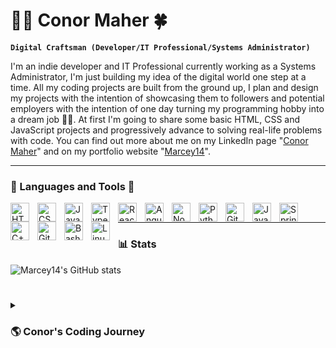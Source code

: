 # 🏄‍♂️ Conor Maher 🍀

**`Digital Craftsman (Developer/IT Professional/Systems Administrator)`**

I'm an indie developer and IT Professional currently working as a Systems Administrator, I'm just building my idea of the digital world one step at a time. All my coding projects are built from the ground up, I plan and design my projects with the intention of showcasing them to followers and potential employers with the intention of one day turning my programming hobby into a dream job 💁💭. At first I'm going to share some basic HTML, CSS and JavaScript projects and progressively advance to solving real-life problems with code. You can find out more about me on my LinkedIn page "[Conor Maher][LinkedIn]" and on my portfolio website "[Marcey14]". 

---

### 🔧 Languages and Tools 🔨 
<img align="left" alt="HTML" width="30px" style="padding-right:10px;" src="https://cdn.jsdelivr.net/gh/devicons/devicon/icons/html5/html5-plain.svg" />
<img align="left" alt="CSS" width="30px" style="padding-right:10px;" src="https://cdn.jsdelivr.net/gh/devicons/devicon/icons/css3/css3-plain.svg" />
<img align="left" alt="JavaScript" width="30px" style="padding-right:10px;" src="https://cdn.jsdelivr.net/gh/devicons/devicon/icons/javascript/javascript-plain.svg" />
<img align="left" alt="TypeScript" width="30px" style="padding-right:10px;" src="https://cdn.jsdelivr.net/gh/devicons/devicon/icons/typescript/typescript-plain.svg" />
<img align="left" alt="React" width="30px" style="padding-right:10px;" src="https://cdn.jsdelivr.net/gh/devicons/devicon/icons/react/react-original.svg" />
<img align="left" alt="Angular" width="30px" style="padding-right:10px;" src="https://cdn.jsdelivr.net/gh/devicons/devicon/icons/angularjs/angularjs-plain.svg" />
<img align="left" alt="NodeJS" width="30px" style="padding-right:10px;" src="https://cdn.jsdelivr.net/gh/devicons/devicon/icons/nodejs/nodejs-original.svg" />
<img align="left" alt="Python" width="30px" style="padding-right:10px;" src="https://cdn.jsdelivr.net/gh/devicons/devicon/icons/python/python-plain.svg" />
<img align="left" alt="Git" width="30px" style="padding-right:10px;" src="https://cdn.jsdelivr.net/gh/devicons/devicon/icons/git/git-original.svg" />
<img align="left" alt="Java" width="30px" style="padding-right:10px;" src="https://cdn.jsdelivr.net/gh/devicons/devicon/icons/java/java-original.svg"/>
<img align="left" alt="Spring" width="30px" style="padding-right:10px;" src="https://cdn.jsdelivr.net/gh/devicons/devicon/icons/spring/spring-original.svg" />
<img align="left" alt="C++" width="30px" style="padding-right:10px;" src="https://cdn.jsdelivr.net/gh/devicons/devicon/icons/cplusplus/cplusplus-line.svg" />
<img align="left" alt="GitHub" width="30px" style="padding-right:10px;" src="https://cdn.jsdelivr.net/gh/devicons/devicon/icons/github/github-original.svg" />
<img align="left" alt="Bash" width="30px" style="padding-right:10px;" src="https://cdn.jsdelivr.net/gh/devicons/devicon/icons/bash/bash-original.svg" />
<img align="left" alt="Linux" width="30px" style="padding-right:10px;" src="https://cdn.jsdelivr.net/gh/devicons/devicon/icons/linux/linux-original.svg" />
<br />

---

### 📊 Stats

![Marcey14's GitHub stats](https://github-readme-stats.vercel.app/api?username=Marcy14&show_icons=true&theme=gruvbox)

#
<details>
 <summary><h3>🌎 Conor's Coding Journey</h3></summary>
I started my coding journey in my college dorm as an Engineering Student in 2014 when I asked a friend of mine to show me an application he was building. He showed me how simple it was to build a webpage usig HTML and CSS and before I knew it I was watching Youtube videos from a channel called "The New Boston" and doing online courses from MIT-Open-courseware, CS50, Coursera and Udemy to name a few, after I passed my first year exams in 2015 I realised I spent more time coding than I did in my engineering course so I deferred my course for a year. In 2016 I joined a Computer Science course where I studied C Programming, Web Development Fundamentals (HTML, CSS, JavaScript), Operating Systems, (Windows, Mac, Linux and OS theory), "Maths", "Communications", "microprocessors", "Cryptography" to name a few.
   
In 2018 I left college with no degree and became a Junior IT Support Engineer for an MSP company called Lantech, here I learned a lot about how systems, applications and devices work in a corporate environment. In 2019 I was made a level 1 IT Support Engineer and sent onsite to a client of ours to be their help desk Engineer. I gained invaluable experience here in a very high paced environment and in 2021 I joined another MSP called Infinite Technologies as a Service Desk Analyst, here I learend a lot about virtual environments and cloud technologies such as Microsoft Azure. I was soon sent permanently to a client of ours again to be their permanent onsite Systems Analyst and progressed very quickly. 

In 2022 I received a job offer for an in-house Service Desk Administrator for Allied World Assurance Company, cutting out the middle man (the MSP) meant a higher wage that my company was unwilling to pay and provided better opportunities for groowth so I left on good terms to persue my next chapter. Here I carried out the duties of a Service Desk Engineer and a Sytems Administrator, during the course of my career I had used scripting languages such as python, powershelL, bash, etc for automation and had been exposed to linux systems also, here I built on those skills and also learned about R.

I worked as a Service Desk Administrator until August 2024, when I handed in my notice to move to Heidelberg, Germany as my girlfriend is from there. Although I enjoyed my role as a Service Desk Administrator I remember what got me into the IT field in the first place which was web development, I often build web applications as a hobby in my spare time and find myself doing online courses for various programming languages so I figured why not go all out and try to turn a hobby into a job seeing as I am starting fresh in a new country as it is.

---

[LinkedIn]: https://www.linkedin.com/in/conor-maher-17b896121/
[Marcey14]: https://www.marcey14.com
